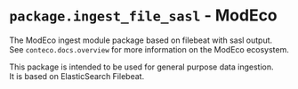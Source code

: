 # `package.ingest_file_sasl` - ModEco

The ModEco ingest module package based on filebeat with sasl output.  
See `conteco.docs.overview` for more information on the ModEco ecosystem.

This package is intended to be used for general purpose data ingestion.  
It is based on ElasticSearch Filebeat.
